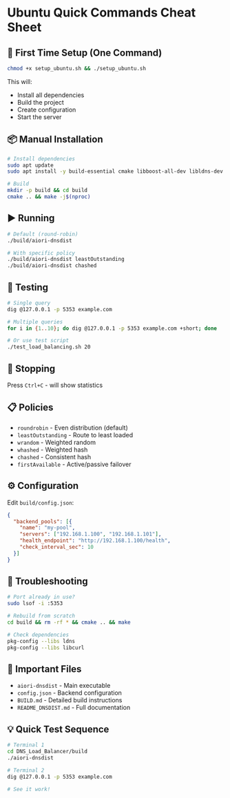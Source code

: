 # Ubuntu Quick Commands Cheat Sheet

## 🚀 First Time Setup (One Command)

```bash
chmod +x setup_ubuntu.sh && ./setup_ubuntu.sh
```

This will:
- Install all dependencies
- Build the project
- Create configuration
- Start the server

## 📦 Manual Installation

```bash
# Install dependencies
sudo apt update
sudo apt install -y build-essential cmake libboost-all-dev libldns-dev libcurl4-openssl-dev dnsutils

# Build
mkdir -p build && cd build
cmake .. && make -j$(nproc)
```

## ▶️ Running

```bash
# Default (round-robin)
./build/aiori-dnsdist

# With specific policy
./build/aiori-dnsdist leastOutstanding
./build/aiori-dnsdist chashed
```

## 🧪 Testing

```bash
# Single query
dig @127.0.0.1 -p 5353 example.com

# Multiple queries
for i in {1..10}; do dig @127.0.0.1 -p 5353 example.com +short; done

# Or use test script
./test_load_balancing.sh 20
```

## 🛑 Stopping

Press `Ctrl+C` - will show statistics

## 📋 Policies

- `roundrobin` - Even distribution (default)
- `leastOutstanding` - Route to least loaded
- `wrandom` - Weighted random
- `whashed` - Weighted hash
- `chashed` - Consistent hash
- `firstAvailable` - Active/passive failover

## ⚙️ Configuration

Edit `build/config.json`:
```json
{
  "backend_pools": [{
    "name": "my-pool",
    "servers": ["192.168.1.100", "192.168.1.101"],
    "health_endpoint": "http://192.168.1.100/health",
    "check_interval_sec": 10
  }]
}
```

## 🔧 Troubleshooting

```bash
# Port already in use?
sudo lsof -i :5353

# Rebuild from scratch
cd build && rm -rf * && cmake .. && make

# Check dependencies
pkg-config --libs ldns
pkg-config --libs libcurl
```

## 📁 Important Files

- `aiori-dnsdist` - Main executable
- `config.json` - Backend configuration
- `BUILD.md` - Detailed build instructions
- `README_DNSDIST.md` - Full documentation

## 💡 Quick Test Sequence

```bash
# Terminal 1
cd DNS_Load_Balancer/build
./aiori-dnsdist

# Terminal 2
dig @127.0.0.1 -p 5353 example.com

# See it work!
```
